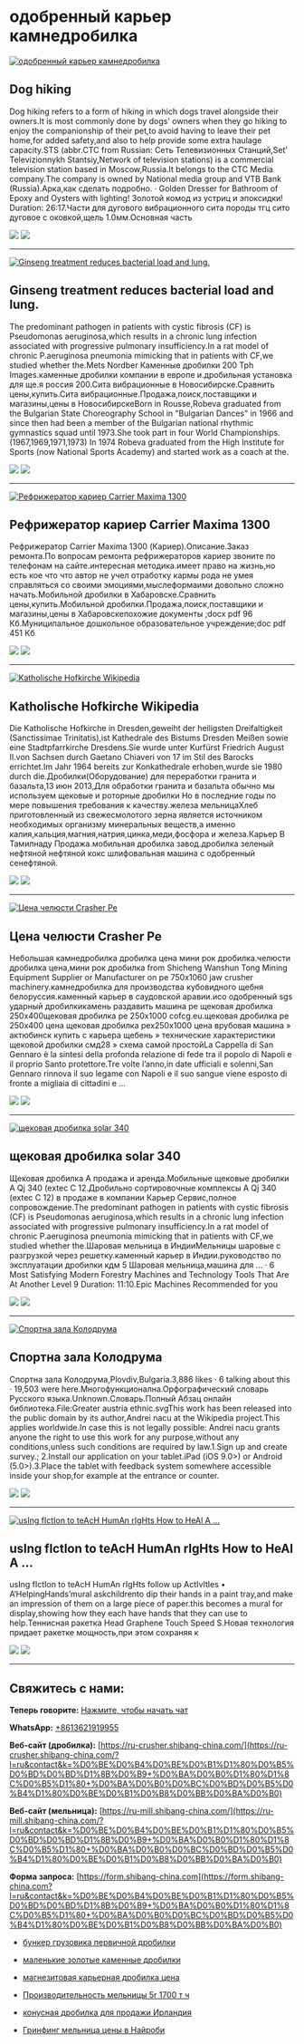 # одобренный карьер камнедробилка

<a href="https://swt.shibang-china.com/?l=ru&img&k=%D0%BE%D0%B4%D0%BE%D0%B1%D1%80%D0%B5%D0%BD%D0%BD%D1%8B%D0%B9+%D0%BA%D0%B0%D1%80%D1%8C%D0%B5%D1%80+%D0%BA%D0%B0%D0%BC%D0%BD%D0%B5%D0%B4%D1%80%D0%BE%D0%B1%D0%B8%D0%BB%D0%BA%D0%B0" target="_blank">![одобренный карьер камнедробилка](http://static.shibang-china.com/all-800x300/687.jpg)</a>

## Dog hiking
Dog hiking refers to a form of hiking in which dogs travel alongside their owners.It is most commonly done by dogs' owners when they go hiking to enjoy the companionship of their pet,to avoid having to leave their pet home,for added safety,and also to help provide some extra haulage capacity.STS (abbr.СТС from Russian: Сеть Телевизионных Станций,Set' Televizionnykh Stantsiy,Network of television stations) is a commercial television station based in Moscow,Russia.It belongs to the CTC Media company.The company is owned by National media group and VTB Bank (Russia).Арка,как сделать подробно.&nbsp;&#0183;&#32;Golden Dresser for Bathroom of Epoxy and Oysters with lighting! Золотой комод из устриц и эпоксидки! Duration: 26:17.Части для дугового вибрационного сита породы тгц сито дуговое с оковкой,щель 1.0мм.Основная часть


<a href="https://whatsapp.shibangsoft.com/WhatsApp.php" target="_blank" title="WhatsApp">![](http://static.shibang-china.com/icon/whatsapp.png)</a> <a href="https://swt.shibang-china.com/?l=ru&icon&k=%D0%BE%D0%B4%D0%BE%D0%B1%D1%80%D0%B5%D0%BD%D0%BD%D1%8B%D0%B9+%D0%BA%D0%B0%D1%80%D1%8C%D0%B5%D1%80+%D0%BA%D0%B0%D0%BC%D0%BD%D0%B5%D0%B4%D1%80%D0%BE%D0%B1%D0%B8%D0%BB%D0%BA%D0%B0" target="_blank">![](http://static.shibang-china.com/icon/chat-ru.png)</a>

---

<a href="https://swt.shibang-china.com/?l=ru&img&k=%D0%BE%D0%B4%D0%BE%D0%B1%D1%80%D0%B5%D0%BD%D0%BD%D1%8B%D0%B9+%D0%BA%D0%B0%D1%80%D1%8C%D0%B5%D1%80+%D0%BA%D0%B0%D0%BC%D0%BD%D0%B5%D0%B4%D1%80%D0%BE%D0%B1%D0%B8%D0%BB%D0%BA%D0%B0" target="_blank">![Ginseng treatment reduces bacterial load and lung.](http://static.shibang-china.com/all-800x300/650.jpg)</a>

## Ginseng treatment reduces bacterial load and lung.
The predominant pathogen in patients with cystic fibrosis (CF) is Pseudomonas aeruginosa,which results in a chronic lung infection associated with progressive pulmonary insufficiency.In a rat model of chronic P.aeruginosa pneumonia mimicking that in patients with CF,we studied whether the.Mets Nordber Каменные дробилки 200 Tph Images.каменные дробилки компании в европе и.дробильная установка для ще.я россия 200.Сита вибрационные в Новосибирске.Сравнить цены,купить.Сита вибрационные.Продажа,поиск,поставщики и магазины,цены в НовосибирскеBorn in Rousse,Robeva graduated from the Bulgarian State Choreography School in &quot;Bulgarian Dances&quot; in 1966 and since then had been a member of the Bulgarian national rhythmic gymnastics squad until 1973.She took part in four World Championships.(1967,1969,1971,1973) In 1974 Robeva graduated from the High Institute for Sports (now National Sports Academy) and started work as a coach at the.


<a href="https://whatsapp.shibangsoft.com/WhatsApp.php" target="_blank" title="WhatsApp">![](http://static.shibang-china.com/icon/whatsapp.png)</a> <a href="https://swt.shibang-china.com/?l=ru&icon&k=%D0%BE%D0%B4%D0%BE%D0%B1%D1%80%D0%B5%D0%BD%D0%BD%D1%8B%D0%B9+%D0%BA%D0%B0%D1%80%D1%8C%D0%B5%D1%80+%D0%BA%D0%B0%D0%BC%D0%BD%D0%B5%D0%B4%D1%80%D0%BE%D0%B1%D0%B8%D0%BB%D0%BA%D0%B0" target="_blank">![](http://static.shibang-china.com/icon/chat-ru.png)</a>

---

<a href="https://swt.shibang-china.com/?l=ru&img&k=%D0%BE%D0%B4%D0%BE%D0%B1%D1%80%D0%B5%D0%BD%D0%BD%D1%8B%D0%B9+%D0%BA%D0%B0%D1%80%D1%8C%D0%B5%D1%80+%D0%BA%D0%B0%D0%BC%D0%BD%D0%B5%D0%B4%D1%80%D0%BE%D0%B1%D0%B8%D0%BB%D0%BA%D0%B0" target="_blank">![Рефрижератор кариер Carrier Maxima 1300](http://static.shibang-china.com/all-800x300/1001.jpg)</a>

## Рефрижератор кариер Carrier Maxima 1300
Рефрижератор Carrier Maxima 1300 (Кариер).Описание.Заказ ремонта.По вопросам ремонта рефрижераторов кариер звоните по телефонам на сайте.интересная методика.имеет право на жизнь,но есть кое что что автор не учел отработку кармы рода не умея справляться со своими эмоциями,мыслеформаими довольно сложно начать.Мобильной дробилки в Хабаровске.Сравнить цены,купить.Мобильной дробилки.Продажа,поиск,поставщики и магазины,цены в Хабаровскепохожие документы ;docx pdf 96 Кб.Муниципальное дошкольное образовательное учреждение;doc pdf 451 Кб


<a href="https://whatsapp.shibangsoft.com/WhatsApp.php" target="_blank" title="WhatsApp">![](http://static.shibang-china.com/icon/whatsapp.png)</a> <a href="https://swt.shibang-china.com/?l=ru&icon&k=%D0%BE%D0%B4%D0%BE%D0%B1%D1%80%D0%B5%D0%BD%D0%BD%D1%8B%D0%B9+%D0%BA%D0%B0%D1%80%D1%8C%D0%B5%D1%80+%D0%BA%D0%B0%D0%BC%D0%BD%D0%B5%D0%B4%D1%80%D0%BE%D0%B1%D0%B8%D0%BB%D0%BA%D0%B0" target="_blank">![](http://static.shibang-china.com/icon/chat-ru.png)</a>

---

<a href="https://swt.shibang-china.com/?l=ru&img&k=%D0%BE%D0%B4%D0%BE%D0%B1%D1%80%D0%B5%D0%BD%D0%BD%D1%8B%D0%B9+%D0%BA%D0%B0%D1%80%D1%8C%D0%B5%D1%80+%D0%BA%D0%B0%D0%BC%D0%BD%D0%B5%D0%B4%D1%80%D0%BE%D0%B1%D0%B8%D0%BB%D0%BA%D0%B0" target="_blank">![Katholische Hofkirche Wikipedia](http://static.shibang-china.com/all-800x300/694.jpg)</a>

## Katholische Hofkirche Wikipedia
Die Katholische Hofkirche in Dresden,geweiht der heiligsten Dreifaltigkeit (Sanctissimae Trinitatis),ist Kathedrale des Bistums Dresden Mei&#223;en sowie eine Stadtpfarrkirche Dresdens.Sie wurde unter Kurf&#252;rst Friedrich August II.von Sachsen durch Gaetano Chiaveri von 17 im Stil des Barocks errichtet.Im Jahr 1964 bereits zur Konkathedrale erhoben,wurde sie 1980 durch die.Дробилки(Оборудование) для переработки гранита и базальта,13 июн 2013,Для обработки гранита и базальта обычно мы используем щековые и роторные дробилки Но в последние годы по мере повышения требования к качеству.железа мельницаХлеб приготовленный из свежесмолотого зерна является источником необходимых организму минеральных веществ,а именно калия,кальция,магния,натрия,цинка,меди,фосфора и железа.Карьер В Тамилнаду Продажа.мобильная дробилка завод.дробилка зеленый нефтяной нефтяной кокс шлифовальная машина с одобренный ceнефтяной.


<a href="https://whatsapp.shibangsoft.com/WhatsApp.php" target="_blank" title="WhatsApp">![](http://static.shibang-china.com/icon/whatsapp.png)</a> <a href="https://swt.shibang-china.com/?l=ru&icon&k=%D0%BE%D0%B4%D0%BE%D0%B1%D1%80%D0%B5%D0%BD%D0%BD%D1%8B%D0%B9+%D0%BA%D0%B0%D1%80%D1%8C%D0%B5%D1%80+%D0%BA%D0%B0%D0%BC%D0%BD%D0%B5%D0%B4%D1%80%D0%BE%D0%B1%D0%B8%D0%BB%D0%BA%D0%B0" target="_blank">![](http://static.shibang-china.com/icon/chat-ru.png)</a>

---

<a href="https://swt.shibang-china.com/?l=ru&img&k=%D0%BE%D0%B4%D0%BE%D0%B1%D1%80%D0%B5%D0%BD%D0%BD%D1%8B%D0%B9+%D0%BA%D0%B0%D1%80%D1%8C%D0%B5%D1%80+%D0%BA%D0%B0%D0%BC%D0%BD%D0%B5%D0%B4%D1%80%D0%BE%D0%B1%D0%B8%D0%BB%D0%BA%D0%B0" target="_blank">![Цена челюсти Crasher Pe](http://static.shibang-china.com/all-800x300/325.jpg)</a>

## Цена челюсти Crasher Pe
Небольшая камнедробилка дробилка цена мини рок дробилка.челюсти дробилка цена,мини рок дробилка from Shicheng Wanshun Tong Mining Equipment Supplier or Manufacturer on pe 750x1060 jaw crusher machinery.камнедробилка для производства кубовидного щебня белоруссия.каменный карьер в саудовской аравии.исо одобренный sgs ударный дробилкикамень раздавить машина pe щековая дробилка 250x400щековая дробилка pe 250x1000 cofcg.eu.щековая дробилка pe 250x400 цена щековая дробилка pex250x1000 цена врубовая машина &#187; актюбинск купить с карьера щебень &#187; технические характеристики щековой дробилки смд28 &#187; схема самой простойLa Cappella di San Gennaro &#232; la sintesi della profonda relazione di fede tra il popolo di Napoli e il proprio Santo protettore.Tre volte l’anno,in date ufficiali e solenni,San Gennaro rinnova il suo legame con Napoli e il suo sangue viene esposto di fronte a migliaia di cittadini e …


<a href="https://whatsapp.shibangsoft.com/WhatsApp.php" target="_blank" title="WhatsApp">![](http://static.shibang-china.com/icon/whatsapp.png)</a> <a href="https://swt.shibang-china.com/?l=ru&icon&k=%D0%BE%D0%B4%D0%BE%D0%B1%D1%80%D0%B5%D0%BD%D0%BD%D1%8B%D0%B9+%D0%BA%D0%B0%D1%80%D1%8C%D0%B5%D1%80+%D0%BA%D0%B0%D0%BC%D0%BD%D0%B5%D0%B4%D1%80%D0%BE%D0%B1%D0%B8%D0%BB%D0%BA%D0%B0" target="_blank">![](http://static.shibang-china.com/icon/chat-ru.png)</a>

---

<a href="https://swt.shibang-china.com/?l=ru&img&k=%D0%BE%D0%B4%D0%BE%D0%B1%D1%80%D0%B5%D0%BD%D0%BD%D1%8B%D0%B9+%D0%BA%D0%B0%D1%80%D1%8C%D0%B5%D1%80+%D0%BA%D0%B0%D0%BC%D0%BD%D0%B5%D0%B4%D1%80%D0%BE%D0%B1%D0%B8%D0%BB%D0%BA%D0%B0" target="_blank">![щековая дробилка solar 340](http://static.shibang-china.com/all-800x300/962.jpg)</a>

## щековая дробилка solar 340
Щековая дробилка A продажа и аренда.Мобильные щековые дробилки A Qj 340 (extec C 12.Дробильно сортировочные комплексы A Qj 340 (extec C 12) в продаже в компании Карьер Сервис,полное сопровождение.The predominant pathogen in patients with cystic fibrosis (CF) is Pseudomonas aeruginosa,which results in a chronic lung infection associated with progressive pulmonary insufficiency.In a rat model of chronic P.aeruginosa pneumonia mimicking that in patients with CF,we studied whether the.Шаровая мельница в ИндииМельницы шаровые с разгрузкой через решетку.каменный карьер в Индии.руководство по эксплуатации дробилки кдм 5 Шаровая мельница,машина для …&nbsp;&#0183;&#32;6 Most Satisfying Modern Forestry Machines and Technology Tools That Are At Another Level 9 Duration: 11:10.Epic Machines Recommended for you


<a href="https://whatsapp.shibangsoft.com/WhatsApp.php" target="_blank" title="WhatsApp">![](http://static.shibang-china.com/icon/whatsapp.png)</a> <a href="https://swt.shibang-china.com/?l=ru&icon&k=%D0%BE%D0%B4%D0%BE%D0%B1%D1%80%D0%B5%D0%BD%D0%BD%D1%8B%D0%B9+%D0%BA%D0%B0%D1%80%D1%8C%D0%B5%D1%80+%D0%BA%D0%B0%D0%BC%D0%BD%D0%B5%D0%B4%D1%80%D0%BE%D0%B1%D0%B8%D0%BB%D0%BA%D0%B0" target="_blank">![](http://static.shibang-china.com/icon/chat-ru.png)</a>

---

<a href="https://swt.shibang-china.com/?l=ru&img&k=%D0%BE%D0%B4%D0%BE%D0%B1%D1%80%D0%B5%D0%BD%D0%BD%D1%8B%D0%B9+%D0%BA%D0%B0%D1%80%D1%8C%D0%B5%D1%80+%D0%BA%D0%B0%D0%BC%D0%BD%D0%B5%D0%B4%D1%80%D0%BE%D0%B1%D0%B8%D0%BB%D0%BA%D0%B0" target="_blank">![Спортна зала Колодрума](http://static.shibang-china.com/all-800x300/1080.jpg)</a>

## Спортна зала Колодрума
Спортна зала Колодрума,Plovdiv,Bulgaria.3,886 likes &#183; 6 talking about this &#183; 19,503 were here.Многофункционална.Орфографический словарь Русского языка.Unknown.Словарь.Полный Абзац онлайн библиотека.File:Greater austria ethnic.svgThis work has been released into the public domain by its author,Andrei nacu at the Wikipedia project.This applies worldwide.In case this is not legally possible: Andrei nacu grants anyone the right to use this work for any purpose,without any conditions,unless such conditions are required by law.1.Sign up and create survey.; 2.Install our application on your tablet.iPad (iOS 9.0&gt;) or Android (5.0&gt;).3.Place the tablet with feedback system somewhere accessible inside your shop,for example at the entrance or counter.


<a href="https://whatsapp.shibangsoft.com/WhatsApp.php" target="_blank" title="WhatsApp">![](http://static.shibang-china.com/icon/whatsapp.png)</a> <a href="https://swt.shibang-china.com/?l=ru&icon&k=%D0%BE%D0%B4%D0%BE%D0%B1%D1%80%D0%B5%D0%BD%D0%BD%D1%8B%D0%B9+%D0%BA%D0%B0%D1%80%D1%8C%D0%B5%D1%80+%D0%BA%D0%B0%D0%BC%D0%BD%D0%B5%D0%B4%D1%80%D0%BE%D0%B1%D0%B8%D0%BB%D0%BA%D0%B0" target="_blank">![](http://static.shibang-china.com/icon/chat-ru.png)</a>

---

<a href="https://swt.shibang-china.com/?l=ru&img&k=%D0%BE%D0%B4%D0%BE%D0%B1%D1%80%D0%B5%D0%BD%D0%BD%D1%8B%D0%B9+%D0%BA%D0%B0%D1%80%D1%8C%D0%B5%D1%80+%D0%BA%D0%B0%D0%BC%D0%BD%D0%B5%D0%B4%D1%80%D0%BE%D0%B1%D0%B8%D0%BB%D0%BA%D0%B0" target="_blank">![usIng fIctIon to teAcH HumAn rIgHts How to HeAl A …](http://static.shibang-china.com/all-800x300/1038.jpg)</a>

## usIng fIctIon to teAcH HumAn rIgHts How to HeAl A …
usIng fIctIon to teAcH HumAn rIgHts follow up ActIvItIes • A‘HelpingHands’mural askchildrento dip their hands in a paint tray,and make an impression of them on a large piece of paper.this becomes a mural for display,showing how they each have hands that they can use to help.Теннисная ракетка Head Graphene Touch Speed S.Новая технология придает ракетке мощность,при этом сохраняя к

<a href="https://whatsapp.shibangsoft.com/WhatsApp.php" target="_blank" title="WhatsApp">![](http://static.shibang-china.com/icon/whatsapp.png)</a> <a href="https://swt.shibang-china.com/?l=ru&icon&k=%D0%BE%D0%B4%D0%BE%D0%B1%D1%80%D0%B5%D0%BD%D0%BD%D1%8B%D0%B9+%D0%BA%D0%B0%D1%80%D1%8C%D0%B5%D1%80+%D0%BA%D0%B0%D0%BC%D0%BD%D0%B5%D0%B4%D1%80%D0%BE%D0%B1%D0%B8%D0%BB%D0%BA%D0%B0" target="_blank">![](http://static.shibang-china.com/icon/chat-ru.png)</a>

---
## Свяжитесь с нами:

**Теперь говорите:** [Нажмите, чтобы начать чат](https://swt.shibang-china.com?l=ru&contact&k=%D0%BE%D0%B4%D0%BE%D0%B1%D1%80%D0%B5%D0%BD%D0%BD%D1%8B%D0%B9+%D0%BA%D0%B0%D1%80%D1%8C%D0%B5%D1%80+%D0%BA%D0%B0%D0%BC%D0%BD%D0%B5%D0%B4%D1%80%D0%BE%D0%B1%D0%B8%D0%BB%D0%BA%D0%B0)

**WhatsApp:**  [+8613621919955](https://whatsapp.shibangsoft.com/WhatsApp.php)

**Веб-сайт (дробилка):** [https://ru-crusher.shibang-china.com/](https://ru-crusher.shibang-china.com/?l=ru&contact&k=%D0%BE%D0%B4%D0%BE%D0%B1%D1%80%D0%B5%D0%BD%D0%BD%D1%8B%D0%B9+%D0%BA%D0%B0%D1%80%D1%8C%D0%B5%D1%80+%D0%BA%D0%B0%D0%BC%D0%BD%D0%B5%D0%B4%D1%80%D0%BE%D0%B1%D0%B8%D0%BB%D0%BA%D0%B0)

**Веб-сайт (мельница):** [https://ru-mill.shibang-china.com/](https://ru-mill.shibang-china.com/?l=ru&contact&k=%D0%BE%D0%B4%D0%BE%D0%B1%D1%80%D0%B5%D0%BD%D0%BD%D1%8B%D0%B9+%D0%BA%D0%B0%D1%80%D1%8C%D0%B5%D1%80+%D0%BA%D0%B0%D0%BC%D0%BD%D0%B5%D0%B4%D1%80%D0%BE%D0%B1%D0%B8%D0%BB%D0%BA%D0%B0)

**Форма запроса:** [https://form.shibang-china.com](https://form.shibang-china.com?l=ru&contact&k=%D0%BE%D0%B4%D0%BE%D0%B1%D1%80%D0%B5%D0%BD%D0%BD%D1%8B%D0%B9+%D0%BA%D0%B0%D1%80%D1%8C%D0%B5%D1%80+%D0%BA%D0%B0%D0%BC%D0%BD%D0%B5%D0%B4%D1%80%D0%BE%D0%B1%D0%B8%D0%BB%D0%BA%D0%B0)

* [бункер грузовика первичной дробилки](../132/%D0%B1%D1%83%D0%BD%D0%BA%D0%B5%D1%80%20%D0%B3%D1%80%D1%83%D0%B7%D0%BE%D0%B2%D0%B8%D0%BA%D0%B0%20%D0%BF%D0%B5%D1%80%D0%B2%D0%B8%D1%87%D0%BD%D0%BE%D0%B9%20%D0%B4%D1%80%D0%BE%D0%B1%D0%B8%D0%BB%D0%BA%D0%B8.md)

* [маленькие золотые каменные дробилки](../132/%D0%BC%D0%B0%D0%BB%D0%B5%D0%BD%D1%8C%D0%BA%D0%B8%D0%B5%20%D0%B7%D0%BE%D0%BB%D0%BE%D1%82%D1%8B%D0%B5%20%D0%BA%D0%B0%D0%BC%D0%B5%D0%BD%D0%BD%D1%8B%D0%B5%20%D0%B4%D1%80%D0%BE%D0%B1%D0%B8%D0%BB%D0%BA%D0%B8.md)

* [магнезитовая карьерная дробилка цена](../135/%D0%BC%D0%B0%D0%B3%D0%BD%D0%B5%D0%B7%D0%B8%D1%82%D0%BE%D0%B2%D0%B0%D1%8F%20%D0%BA%D0%B0%D1%80%D1%8C%D0%B5%D1%80%D0%BD%D0%B0%D1%8F%20%D0%B4%D1%80%D0%BE%D0%B1%D0%B8%D0%BB%D0%BA%D0%B0%20%D1%86%D0%B5%D0%BD%D0%B0.md)

* [Производительность мельницы 5r 1700 т  ч](../135/%D0%9F%D1%80%D0%BE%D0%B8%D0%B7%D0%B2%D0%BE%D0%B4%D0%B8%D1%82%D0%B5%D0%BB%D1%8C%D0%BD%D0%BE%D1%81%D1%82%D1%8C%20%D0%BC%D0%B5%D0%BB%D1%8C%D0%BD%D0%B8%D1%86%D1%8B%205r%201700%20%D1%82%20%20%D1%87.md)

* [конусная дробилка для продажи Ирландия](../132/%D0%BA%D0%BE%D0%BD%D1%83%D1%81%D0%BD%D0%B0%D1%8F%20%D0%B4%D1%80%D0%BE%D0%B1%D0%B8%D0%BB%D0%BA%D0%B0%20%D0%B4%D0%BB%D1%8F%20%D0%BF%D1%80%D0%BE%D0%B4%D0%B0%D0%B6%D0%B8%20%D0%98%D1%80%D0%BB%D0%B0%D0%BD%D0%B4%D0%B8%D1%8F.md)

* [Гринфинг мельница цены в Найроби](../133/%D0%93%D1%80%D0%B8%D0%BD%D1%84%D0%B8%D0%BD%D0%B3%20%D0%BC%D0%B5%D0%BB%D1%8C%D0%BD%D0%B8%D1%86%D0%B0%20%D1%86%D0%B5%D0%BD%D1%8B%20%D0%B2%20%D0%9D%D0%B0%D0%B9%D1%80%D0%BE%D0%B1%D0%B8.md)